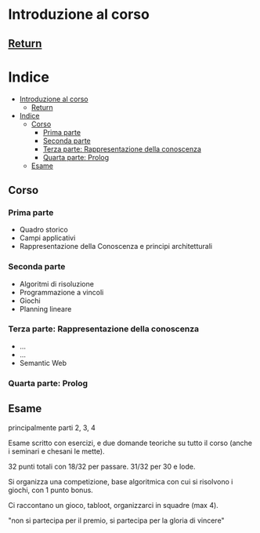 # Introduzione al corso

[Return](./FondamentiDiAI.md)
---

# Indice

- [Introduzione al corso](#introduzione-al-corso)
  - [Return](#return)
- [Indice](#indice)
  - [Corso](#corso)
    - [Prima parte](#prima-parte)
    - [Seconda parte](#seconda-parte)
    - [Terza parte: Rappresentazione della conoscenza](#terza-parte-rappresentazione-della-conoscenza)
    - [Quarta parte: Prolog](#quarta-parte-prolog)
  - [Esame](#esame)

## Corso

### Prima parte

- Quadro storico
- Campi applicativi
- Rappresentazione della Conoscenza e principi architetturali

### Seconda parte

- Algoritmi di risoluzione
- Programmazione a vincoli
- Giochi
- Planning lineare

### Terza parte: Rappresentazione della conoscenza

- ...
- ...
- Semantic Web

### Quarta parte: Prolog

## Esame

principalmente parti 2, 3, 4

Esame scritto con esercizi, e due domande teoriche su tutto il corso (anche i seminari e chesani le mette).

32 punti totali con 18/32 per passare. 31/32 per 30 e lode.

Si organizza una competizione, base algoritmica con cui si risolvono i giochi, con 1 punto bonus.

Ci raccontano un gioco, tabloot, organizzarci in squadre (max 4).

"non si partecipa per il premio, si partecipa per la gloria di vincere"

